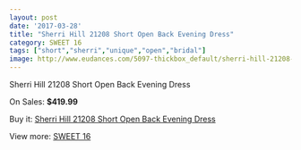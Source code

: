 ```yaml
---
layout: post
date: '2017-03-28'
title: "Sherri Hill 21208 Short Open Back Evening Dress"
category: SWEET 16
tags: ["short","sherri","unique","open","bridal"]
image: http://www.eudances.com/5097-thickbox_default/sherri-hill-21208-short-open-back-evening-dress.jpg
---
```

Sherri Hill 21208 Short Open Back Evening Dress

On Sales: **$419.99**
<a href="https://www.eudances.com/en/sweet-16/1721-sherri-hill-21208-short-open-back-evening-dress.html"><amp-img layout="responsive" width="600" height="600" src="//www.eudances.com/5097-thickbox_default/sherri-hill-21208-short-open-back-evening-dress.jpg" alt="Sherri Hill 21208 Short Open Back Evening Dress 0" /></a>
<a href="https://www.eudances.com/en/sweet-16/1721-sherri-hill-21208-short-open-back-evening-dress.html"><amp-img layout="responsive" width="600" height="600" src="//www.eudances.com/5100-thickbox_default/sherri-hill-21208-short-open-back-evening-dress.jpg" alt="Sherri Hill 21208 Short Open Back Evening Dress 1" /></a>
<a href="https://www.eudances.com/en/sweet-16/1721-sherri-hill-21208-short-open-back-evening-dress.html"><amp-img layout="responsive" width="600" height="600" src="//www.eudances.com/5099-thickbox_default/sherri-hill-21208-short-open-back-evening-dress.jpg" alt="Sherri Hill 21208 Short Open Back Evening Dress 2" /></a>
<a href="https://www.eudances.com/en/sweet-16/1721-sherri-hill-21208-short-open-back-evening-dress.html"><amp-img layout="responsive" width="600" height="600" src="//www.eudances.com/5098-thickbox_default/sherri-hill-21208-short-open-back-evening-dress.jpg" alt="Sherri Hill 21208 Short Open Back Evening Dress 3" /></a>

Buy it: [Sherri Hill 21208 Short Open Back Evening Dress](https://www.eudances.com/en/sweet-16/1721-sherri-hill-21208-short-open-back-evening-dress.html "Sherri Hill 21208 Short Open Back Evening Dress")

View more: [SWEET 16](https://www.eudances.com/en/18-sweet-16 "SWEET 16")